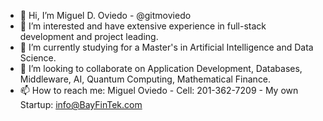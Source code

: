 - 👋 Hi, I’m Miguel D. Oviedo -  @gitmoviedo
- 👀 I’m interested and have extensive experience in full-stack development and project leading.
- 🌱 I’m currently studying for a Master's in Artificial Intelligence and Data Science.
- 💞️ I’m looking to collaborate on Application Development, Databases, Middleware, AI, Quantum Computing, Mathematical Finance.
- 📫 How to reach me: Miguel Oviedo - Cell: 201-362-7209 - My own Startup: info@BayFinTek.com

<!---
gitmoviedo/gitmoviedo is a ✨ special ✨ repository because its `README.md` (this file) appears on your GitHub profile.
You can click the Preview link to take a look at your changes.
--->
